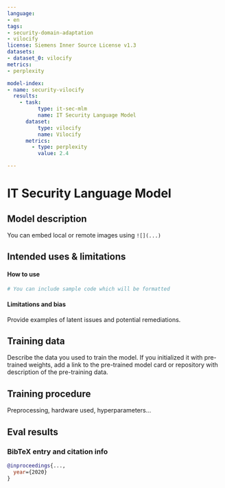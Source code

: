 ```yaml
---
language:
- en
tags:
- security-domain-adaptation
- vilocify
license: Siemens Inner Source License v1.3
datasets:
- dataset_0: vilocify
metrics:
- perplexity

model-index:
- name: security-vilocify
  results:
    - task:
          type: it-sec-mlm
          name: IT Security Language Model
      dataset:
          type: vilocify
          name: Vilocify
      metrics:
        - type: perplexity
          value: 2.4

---
```


# IT Security Language Model

## Model description

You can embed local or remote images using `![](...)`

## Intended uses & limitations

#### How to use

```python
# You can include sample code which will be formatted
```

#### Limitations and bias

Provide examples of latent issues and potential remediations.

## Training data

Describe the data you used to train the model.
If you initialized it with pre-trained weights, add a link to the pre-trained model card or repository with description of the pre-training data.

## Training procedure

Preprocessing, hardware used, hyperparameters...

## Eval results

### BibTeX entry and citation info

```bibtex
@inproceedings{...,
  year={2020}
}
```
